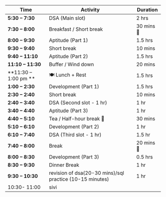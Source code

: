 | Time                 | Activity                                                 | Duration   |
| -------------------- | -------------------------------------------------------- | ---------- |
| **5:30 – 7:30**      | DSA (Main slot)                                          | 2 hrs      |
| **7:30 – 8:00**      | Breakfast / Short break                                  | 30 mins 🔁 |
| **8:00 – 9:30**      | Aptitude (Part 1)                                        | 1.5 hrs    |
| **9:30 – 9:40**      | Short break                                              | 10 mins    |
| **9:40 – 11:10**     | Aptitude (Part 2)                                        | 1.5 hrs    |
| **11:10 – 11:30**    | Buffer / Wind down                                       | 20 mins    |
| **11:30 – 1:00 pm ** | 🍽️ Lunch + Rest                                         | 1.5 hrs    |
| **1:00 – 2:30**      | Development (Part 1)                                     | 1.5 hrs    |
| **2:30 – 2:40**      | Short break                                              | 10 mins    |
| **2:40 – 3:40**      | DSA (Second slot - 1 hr)                                 | 1 hr       |
| **3:40 – 4:40**      | Aptitude (Part 3)                                        | 1 hr       |
| **4:40 – 5:10**      | Tea / Half-hour break 🔁                                 | 30 mins    |
| **5:10 – 6:10**      | Development (Part 2)                                     | 1 hr       |
| **6:10 – 7:40**      | DSA (Third slot - 1 hr)                                  | 1.5 hr     |
| **7:40 – 8:00**      | Break                                                    | 20 mins 🔁 |
| **8:00 – 8:30**      | Development (Part 3)                                     | 0.5 hrs    |
| **8:30 – 9:30**      | Dinner Break                                             | 1 hr       |
| **9:30 – 10:30**     | revision of dsa(20-30 mins)/sql practice (10-15 minutes) | 1 hr       |
| 10:30- 11:00         | sivi                                                     |            |
